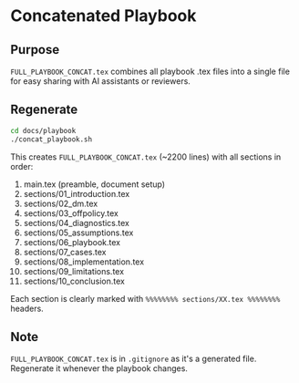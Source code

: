 # Concatenated Playbook

## Purpose

`FULL_PLAYBOOK_CONCAT.tex` combines all playbook .tex files into a single file for easy sharing with AI assistants or reviewers.

## Regenerate

```bash
cd docs/playbook
./concat_playbook.sh
```

This creates `FULL_PLAYBOOK_CONCAT.tex` (~2200 lines) with all sections in order:
1. main.tex (preamble, document setup)
2. sections/01_introduction.tex
3. sections/02_dm.tex
4. sections/03_offpolicy.tex
5. sections/04_diagnostics.tex
6. sections/05_assumptions.tex
7. sections/06_playbook.tex
8. sections/07_cases.tex
9. sections/08_implementation.tex
10. sections/09_limitations.tex
11. sections/10_conclusion.tex

Each section is clearly marked with `%%%%%%%% sections/XX.tex %%%%%%%%` headers.

## Note

`FULL_PLAYBOOK_CONCAT.tex` is in `.gitignore` as it's a generated file. Regenerate it whenever the playbook changes.
